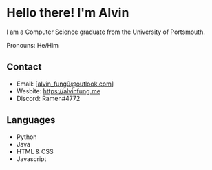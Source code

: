 # Hello there! I'm Alvin

I am a Computer Science graduate from the University of Portsmouth.

Pronouns: He/Him  

## Contact

- Email: [alvin_fung9@outlook.com]
- Wesbite: https://alvinfung.me
- Discord: Ramen#4772

## Languages

- Python
- Java
- HTML & CSS
- Javascript
